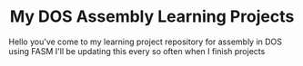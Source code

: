 <div align="center"><h1><b>My DOS Assembly Learning Projects</b></h1></div>
Hello you've come to my learning project repository for assembly in DOS using FASM
I'll be updating this every so often when I finish projects
